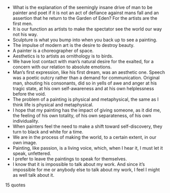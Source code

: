  - What is the explanation of the seemingly insane drive of man to be painter and poet if it is not an act of defiance against mans fall and an assertion that he return to the Garden of Eden? For the artists are the first men.
 - It is our function as artists to make the spectator see the world our way not his way.
 - Sculpture is what you bump into when you back up to see a painting.
 - The impulse of modern art is the desire to destroy beauty.
 - A painter is a choreographer of space.
 - Aesthetics is to artists as ornithology is to birds.
 - We have lost contact with man’s natural desire for the exalted, for a concern with our relation to absolute emotions.
 - Man’s first expression, like his first dream, was an aesthetic one. Speech was a poetic outcry rather than a demand for communication. Original man, shouting his consonants, did so in yells of awe and anger at his tragic state, at his own self-awareness and at his own helplessness before the void.
 - The problem of a painting is physical and metaphysical, the same as I think life is physical and metaphysical.
 - I hope that my painting has the impact of giving someone, as it did me, the feeling of his own totality, of his own separateness, of his own individuality.
 - When painters feel the need to make a shift toward self-discovery, they turn to black and white for a time.
 - We are in the process of making the world, to a certain extent, in our own image.
 - Painting, like passion, is a living voice, which, when I hear it, I must let it speak, unfettered.
 - I prefer to leave the paintings to speak for themselves.
 - I know that it is impossible to talk about my work. And since it’s impossible for me or anybody else to talk about my work, I feel I might as well talk about it.

15 quotes